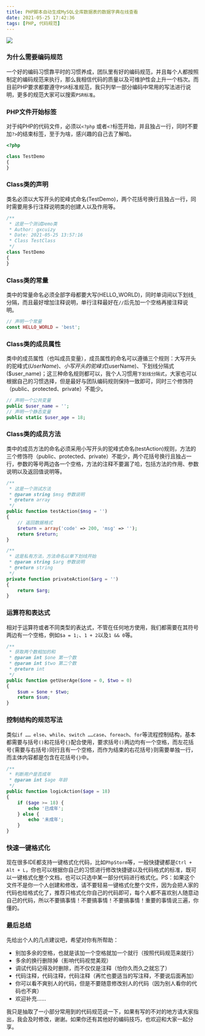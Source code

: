 ```yaml
---
title: PHP脚本自动生成MySQL全库数据表的数据字典在线查看
date: 2021-05-25 17:42:36
tags: [PHP, 代码规范]
---
```


![](https://image-static.segmentfault.com/350/732/3507329749-60acc62bd9749_fix732)

### 为什么需要编码规范

一个好的编码习惯靠平时的习惯养成，团队里有好的编码规范，并且每个人都按照制定的编码规范来执行，那么我相信代码的质量以及可维护性会上升一个档次。而目前PHP要求都要遵守`PSR`标准规范，我只列举一部分编码中常用的写法进行说明，更多的规范大家可以搜索`PSR标准`。

### PHP文件开始标签

对于纯PHP的代码文件，必须以`<?php` 或者`<?`标签开始，并且独占一行，同时不要加`?>`的结束标签，至于为啥，感兴趣的自己去了解哈。

<!--more-->

```php
<?php

class TestDemo
{
}
```


### Class类的声明

类名必须以大写开头的驼峰式命名(TestDemo)，两个花括号换行且独占一行，同时需要用多行注释说明类的创建人以及作用等。

```php
/**
 * 这是一个测试Demo类
 * Author: gxcuizy
 * Date: 2021-05-25 13:57:16
 * Class TestClass
 */
class TestDemo
{
}
```

### Class类的常量

类中的常量命名必须全部字母都要大写(HELLO_WORLD)，同时单词间以下划线`_`分隔，而且最好增加注释说明，单行注释最好在`//`后先加一个空格再接注释说明。

```php
// 声明一个常量
const HELLO_WORLD = 'best';	
```

### Class类的成员属性

类中的成员属性（也叫成员变量），成员属性的命名可以遵循三个规则：大写开头的驼峰式($UserName)、小写开头的驼峰式($userName)、下划线分隔式($user_name)；这三种命名规则都可以，我个人习惯用`下划线分隔式`，大家也可以根据自己的习惯选择，但是最好与团队编码规则保持一致即可，同时三个修饰符（public、protected、private）不能少。

```php
// 声明一个公共变量
public $user_name = '';
// 声明一个静态变量
public static $user_age = 18;
```

### Class类的成员方法

类中的成员方法的命名必须采用小写开头的驼峰式命名(testAction)规则，方法的三个修饰符（public、protected、private）不能少，两个花括号换行且独占一行，参数的等号两边各一个空格，方法的注释不要漏了哈，包括方法的作用、参数说明以及返回值说明等。

```php
/**
 * 这是一个测试方法
 * @param string $msg 参数说明
 * @return array
 */
public function testAction($msg = '')
{
    // 返回数据格式
    $return = array('code' => 200, 'msg' => '');
    return $return;
}

/**
 * 这是私有方法，方法命名以单下划线开始
 * @param string $arg 参数说明
 * @return string
 */
private function privateAction($arg = '')
{
    return $arg;
}
```

### 运算符和表达式

相对于运算符或者不同类型的表达式，不管在任何地方使用，我们都需要在其符号两边有一个空格，例如`$a = 1;`、`1 + 2`以及`1 && 0`等。

```php
/**
 * 获取两个数相加的和
 * @param int $one 第一个数
 * @param int $two 第二个数
 * @return int
 */
public function getUserAge($one = 0, $two = 0)
{
    $sum = $one + $two;
    return $sum;
}
```

### 控制结构的规范写法

类似`if …… else`、`while`、`switch ……case`、`foreach`、`for`等流程控制结构，基本都需要与括号`()`和花括号`{}`配合使用，要求括号`()`两边均有一个空格，而左花括号`{`需要与右括号`)`同行且有一个空格，而作为结束的右花括号`}`则需要单独一行，而主体内容都是包含在花括号`{}`中。

```php
/**
 * 判断用户是否成年
 * @param int $age 年龄
 */
public function logicAction($age = 18)
{
    if ($age >= 18) {
        echo '已成年';
    } else {
        echo '未成年';
    }
}
```

### 快速一键格式化

现在很多IDE都支持一键格式化代码，比如`PhpStorm`等，一般快捷键都是`Ctrl + Alt + L`，你也可以根据你自己的习惯进行修改快捷键以及代码格式的标准，既可以一键格式化整个文档，也可以只选中某一部分代码进行格式化。PS：如果这个文件不是你一个人创建和修改，请不要轻易一键格式化整个文件，因为会把人家的代码也给格式化了，推荐只格式化你自己的代码即可，每个人都不喜欢别人随意动自己的代码，所以不要搞事情！不要搞事情！不要搞事情！重要的事情说三遍，你懂的。

### 最后总结

先给出个人的几点建议吧，希望对你有所帮助：

- 别加多余的空格，也就是该加一个空格就加一个就行（按照代码规范来就行）
- 多余的换行删除掉（影响代码视觉美观）
- 调试代码记得及时删除，而不仅仅是注释（怕你久而久之就忘了）
- 代码注释，代码注释，代码注释（再忙也要适当的写注释，不要说后面再加）
- 你可以看不爽别人的代码，但是不要随意修改别人的代码（因为别人看你的代码也不爽）
- 欢迎补充……

我只是抽取了一小部分常用到的代码规范说一下，如果有写的不对的地方请大家指出，我会及时修改，谢谢。如果你还有其他好的编码技巧，也欢迎和大家一起分享。